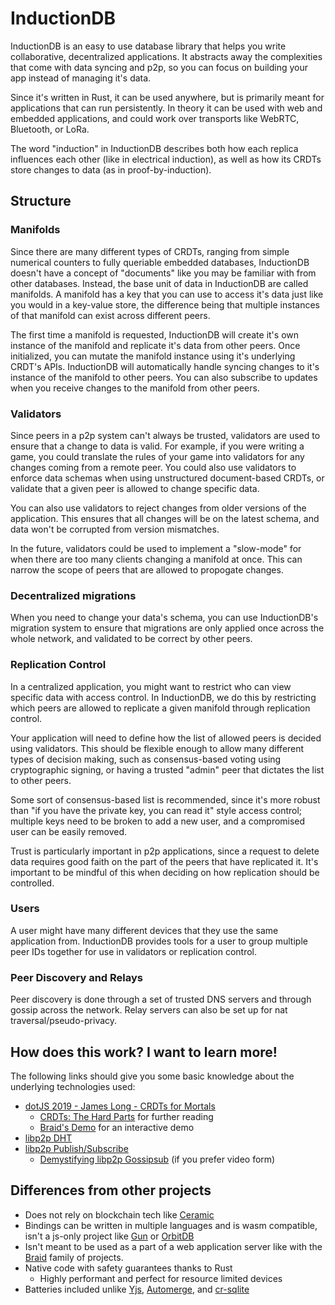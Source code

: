 # InductionDB

InductionDB is an easy to use database library that helps you write collaborative, decentralized applications.
It abstracts away the complexities that come with data syncing and p2p, so you can focus on building your app
instead of managing it's data.

Since it's written in Rust, it can be used anywhere, but is primarily meant for applications that can run
persistently. In theory it can be used with web and embedded applications, and could work over transports
like WebRTC, Bluetooth, or LoRa.

The word "induction" in InductionDB describes both how each replica influences each other (like in
electrical induction), as well as how its CRDTs store changes to data (as in proof-by-induction).

## Structure

### Manifolds

Since there are many different types of CRDTs, ranging from simple numerical counters to fully queriable
embedded databases, InductionDB doesn't have a concept of "documents" like you may be familiar with from
other databases. Instead, the base unit of data in InductionDB are called manifolds. A manifold has a
key that you can use to access it's data just like you would in a key-value store, the difference being
that multiple instances of that manifold can exist across different peers.

The first time a manifold is requested, InductionDB will create it's own instance of the manifold and replicate
it's data from other peers. Once initialized, you can mutate the manifold instance using it's underlying CRDT's
APIs. InductionDB will automatically handle syncing changes to it's instance of the manifold to other peers.
You can also subscribe to updates when you receive changes to the manifold from other peers.

### Validators

Since peers in a p2p system can't always be trusted, validators are used to ensure that a change to data is
valid. For example, if you were writing a game, you could translate the rules of your game into validators
for any changes coming from a remote peer. You could also use validators to enforce data schemas when using
unstructured document-based CRDTs, or validate that a given peer is allowed to change specific data.

You can also use validators to reject changes from older versions of the application. This ensures that all
changes will be on the latest schema, and data won't be corrupted from version mismatches.

In the future, validators could be used to implement a "slow-mode" for when there are too many clients
changing a manifold at once. This can narrow the scope of peers that are allowed to propogate changes.

### Decentralized migrations

When you need to change your data's schema, you can use InductionDB's migration system to ensure that
migrations are only applied once across the whole network, and validated to be correct by other peers.

### Replication Control

In a centralized application, you might want to restrict who can view specific data with access control.
In InductionDB, we do this by restricting which peers are allowed to replicate a given manifold through
replication control.

Your application will need to define how the list of allowed peers is decided using validators. This should
be flexible enough to allow many different types of decision making, such as consensus-based voting using
cryptographic signing, or having a trusted "admin" peer that dictates the list to other peers.

Some sort of consensus-based list is recommended, since it's more robust than "if you have the private key,
you can read it" style access control; multiple keys need to be broken to add a new user, and a compromised
user can be easily removed.

Trust is particularly important in p2p applications, since a request to delete data requires good faith on
the part of the peers that have replicated it. It's important to be mindful of this when deciding on how
replication should be controlled.

### Users

A user might have many different devices that they use the same application from. InductionDB provides tools
for a user to group multiple peer IDs together for use in validators or replication control.

### Peer Discovery and Relays

Peer discovery is done through a set of trusted DNS servers and through gossip across the network. Relay
servers can also be set up for nat traversal/pseudo-privacy.

## How does this work? I want to learn more!

The following links should give you some basic knowledge about the underlying technologies used:

- [dotJS 2019 - James Long - CRDTs for Mortals](https://www.youtube.com/watch?v=DEcwa68f-jY&t=0s)
  - [CRDTs: The Hard Parts](https://www.youtube.com/watch?v=x7drE24geUw) for further reading
  - [Braid's Demo](https://braid.org/demo/interact) for an interactive demo
- [libp2p DHT](https://curriculum.pl-launchpad.io/curriculum/libp2p/dht/)
- [libp2p Publish/Subscribe](https://docs.libp2p.io/concepts/pubsub/overview/)
  - [Demystifying libp2p Gossipsub](https://www.youtube.com/watch?v=BUc4xta7Mfk) (if you prefer video form)

## Differences from other projects

- Does not rely on blockchain tech like [Ceramic](https://ceramic.network/)
- Bindings can be written in multiple languages and is wasm compatible, isn't a js-only project like [Gun](https://gun.eco/) or [OrbitDB](https://github.com/orbitdb/orbit-db)
- Isn't meant to be used as a part of a web application server like with the [Braid](https://braid.org/) family of projects.
- Native code with safety guarantees thanks to Rust
  - Highly performant and perfect for resource limited devices
- Batteries included unlike [Yjs](https://yjs.dev/), [Automerge](https://automerge.org/), and [cr-sqlite](https://github.com/vlcn-io/cr-sqlite)

